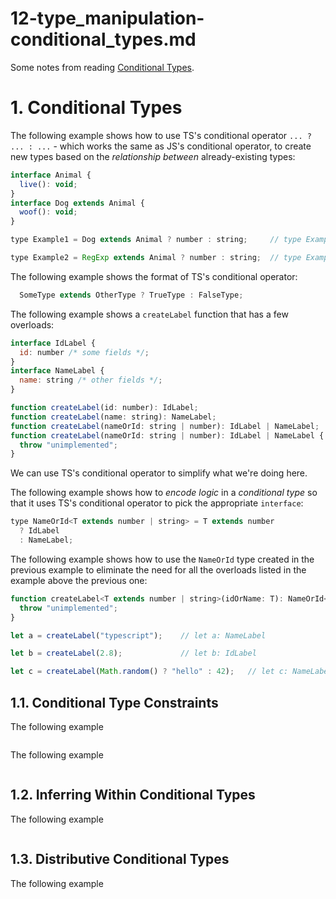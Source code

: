 
# 12-type_manipulation-conditional_types.md

Some notes from reading
[Conditional Types](https://www.typescriptlang.org/docs/handbook/2/conditional-types.html).

# 1. Conditional Types

The following example shows how to use TS's conditional operator `... ? ... : ...` - which works the same as
JS's conditional operator, to create new types based on the *relationship between* already-existing types:

```javascript
interface Animal {
  live(): void;
}
interface Dog extends Animal {
  woof(): void;
}

type Example1 = Dog extends Animal ? number : string;     // type Example1 = number

type Example2 = RegExp extends Animal ? number : string;  // type Example2 = string
```

The following example shows the format of TS's conditional operator:

```javascript
  SomeType extends OtherType ? TrueType : FalseType;
```

The following example shows a `createLabel` function that has a few overloads:

```javascript
interface IdLabel {
  id: number /* some fields */;
}
interface NameLabel {
  name: string /* other fields */;
}

function createLabel(id: number): IdLabel;
function createLabel(name: string): NameLabel;
function createLabel(nameOrId: string | number): IdLabel | NameLabel;
function createLabel(nameOrId: string | number): IdLabel | NameLabel {
  throw "unimplemented";
}
```

We can use TS's conditional operator to simplify what we're doing here.

The following example shows how to *encode logic* in a *conditional type* so that it
uses TS's conditional operator to pick the appropriate `interface`:

```javascript
type NameOrId<T extends number | string> = T extends number
  ? IdLabel
  : NameLabel;
```

The following example shows how to use the `NameOrId` type created in the previous example to
eliminate the need for all the overloads listed in the example above the previous one:

```javascript
function createLabel<T extends number | string>(idOrName: T): NameOrId<T> {
  throw "unimplemented";
}

let a = createLabel("typescript");    // let a: NameLabel

let b = createLabel(2.8);             // let b: IdLabel

let c = createLabel(Math.random() ? "hello" : 42);   // let c: NameLabel | IdLabel
```

## 1.1. Conditional Type Constraints

The following example 

```javascript
```

The following example 

```javascript
```


## 1.2. Inferring Within Conditional Types

The following example 

```javascript
```

## 1.3. Distributive Conditional Types

The following example 

```javascript
```

